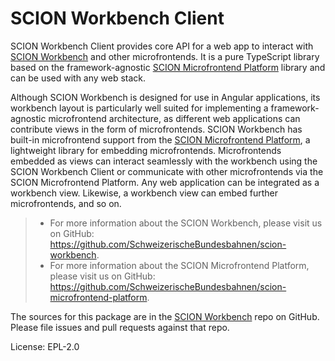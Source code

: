 SCION Workbench Client
======================

SCION Workbench Client provides core API for a web app to interact with [SCION Workbench][link-scion-workench] and other microfrontends. It is a pure TypeScript library based on the framework-agnostic [SCION Microfrontend Platform][link-scion-microfrontend-platform] library and can be used with any web stack.

Although SCION Workbench is designed for use in Angular applications, its workbench layout is particularly well suited for implementing a framework-agnostic microfrontend architecture, as different web applications can contribute views in the form of microfrontends. SCION Workbench has built-in microfrontend support from the [SCION Microfrontend Platform][link-scion-microfrontend-platform], a lightweight library for embedding microfrontends. Microfrontends embedded as views can interact seamlessly with the workbench using the SCION Workbench Client or communicate with other microfrontends via the SCION Microfrontend Platform. Any web application can be integrated as a workbench view. Likewise, a workbench view can embed further microfrontends, and so on.

> - For more information about the SCION Workbench, please visit us on GitHub: https://github.com/SchweizerischeBundesbahnen/scion-workbench.
> - For more information about the SCION Microfrontend Platform, please visit us on GitHub:  https://github.com/SchweizerischeBundesbahnen/scion-microfrontend-platform.


The sources for this package are in the [SCION Workbench](https://github.com/SchweizerischeBundesbahnen/scion-workbench) repo on GitHub. Please file issues and pull requests against that repo.

License: EPL-2.0

[link-scion-microfrontend-platform]: https://github.com/SchweizerischeBundesbahnen/scion-microfrontend-platform
[link-scion-workench]: https://github.com/SchweizerischeBundesbahnen/scion-workbench

